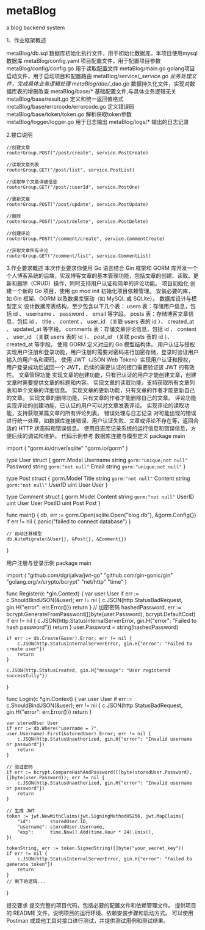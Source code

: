 # metaBlog
a blog backend system


1、作业框架概述

metaBlog/db.sql  数据库初始化执行文件，用于初始化数据库。本项目使用mysql数据库
metaBlog/config.yaml  项目配置文件，用于配置项目参数
metaBlog/config/config.go 用于读取配置文件
metaBlog/main.go   golang项目启动文件，用于启动项目和配置路由
metaBlog/service/*_service.go   业务处理文件，完成具体业务逻辑处理
metaBlog/dao/*_dao.go   数据持久化文件，实现对数据库表的增删改查
metaBlog/base/*   基础配置文件,与具体业务逻辑无关
metaBlog/base/result.go   定义和统一返回值格式
metaBlog/base/errorcode/errorcode.go   定义错误码
metaBlog/base/token/token.go    解析获取token参数
metaBlog/logger/logger.go    用于日志输出
metaBlog/logs/*    输出的日志记录

2.接口说明

    //创建文章
	routerGroup.POST("/post/create", service.PostCreate)

	//读取文章列表
	routerGroup.GET("/post/list", service.PostList)

	//读取单个文章详细信息
	routerGroup.GET("/post/:userId", service.PostOne)

	//更新文章
	routerGroup.POST("/post/update", service.PostUpdate)

	//删除
	routerGroup.POST("/post/delete", service.PostDelete)

	//创建评论
	routerGroup.POST("/comment/create", service.CommentCreate)

	//获取文章所有评论
	routerGroup.GET("/comment/list", service.CommentList)



3.作业要求概述
本次作业要求你使用 Go 语言结合 Gin 框架和 GORM 库开发一个个人博客系统的后端，实现博客文章的基本管理功能，包括文章的创建、读取、更新和删除（CRUD）操作，同时支持用户认证和简单的评论功能。 
项目初始化
创建一个新的 Go 项目，使用 go mod init 初始化项目依赖管理。
安装必要的库，如 Gin 框架、GORM 以及数据库驱动（如 MySQL 或 SQLite）。
数据库设计与模型定义
设计数据库表结构，至少包含以下几个表：
users 表：存储用户信息，包括 id 、 username 、 password 、 email 等字段。
posts 表：存储博客文章信息，包括 id 、 title 、 content 、 user_id （关联 users 表的 id ）、 created_at 、 updated_at 等字段。
comments 表：存储文章评论信息，包括 id 、 content 、 user_id （关联 users 表的 id ）、 post_id （关联 posts 表的 id ）、 created_at 等字段。
使用 GORM 定义对应的 Go 模型结构体。
用户认证与授权
实现用户注册和登录功能，用户注册时需要对密码进行加密存储，登录时验证用户输入的用户名和密码。
使用 JWT（JSON Web Token）实现用户认证和授权，用户登录成功后返回一个 JWT，后续的需要认证的接口需要验证该 JWT 的有效性。
文章管理功能
实现文章的创建功能，只有已认证的用户才能创建文章，创建文章时需要提供文章的标题和内容。
实现文章的读取功能，支持获取所有文章列表和单个文章的详细信息。
实现文章的更新功能，只有文章的作者才能更新自己的文章。
实现文章的删除功能，只有文章的作者才能删除自己的文章。
评论功能
实现评论的创建功能，已认证的用户可以对文章发表评论。
实现评论的读取功能，支持获取某篇文章的所有评论列表。
错误处理与日志记录
对可能出现的错误进行统一处理，如数据库连接错误、用户认证失败、文章或评论不存在等，返回合适的 HTTP 状态码和错误信息。
使用日志库记录系统的运行信息和错误信息，方便后续的调试和维护。
代码示例参考
数据库连接与模型定义
package main

import (
    "gorm.io/driver/sqlite"
    "gorm.io/gorm"
)

type User struct {
    gorm.Model
    Username string `gorm:"unique;not null"`
    Password string `gorm:"not null"`
    Email    string `gorm:"unique;not null"`
}

type Post struct {
    gorm.Model
    Title   string `gorm:"not null"`
    Content string `gorm:"not null"`
    UserID  uint
    User    User
}

type Comment struct {
    gorm.Model
    Content string `gorm:"not null"`
    UserID  uint
    User    User
    PostID  uint
    Post    Post
}

func main() {
    db, err := gorm.Open(sqlite.Open("blog.db"), &gorm.Config{})
    if err != nil {
        panic("failed to connect database")
    }

    // 自动迁移模型
    db.AutoMigrate(&User{}, &Post{}, &Comment{})
}
 
用户注册与登录示例
package main

import (
    "github.com/dgrijalva/jwt-go"
    "github.com/gin-gonic/gin"
    "golang.org/x/crypto/bcrypt"
    "net/http"
    "time"
)

func Register(c *gin.Context) {
    var user User
    if err := c.ShouldBindJSON(&user); err != nil {
        c.JSON(http.StatusBadRequest, gin.H{"error": err.Error()})
        return
    }
    // 加密密码
    hashedPassword, err := bcrypt.GenerateFromPassword([]byte(user.Password), bcrypt.DefaultCost)
    if err != nil {
        c.JSON(http.StatusInternalServerError, gin.H{"error": "Failed to hash password"})
        return
    }
    user.Password = string(hashedPassword)

    if err := db.Create(&user).Error; err != nil {
        c.JSON(http.StatusInternalServerError, gin.H{"error": "Failed to create user"})
        return
    }

    c.JSON(http.StatusCreated, gin.H{"message": "User registered successfully"})
}

func Login(c *gin.Context) {
    var user User
    if err := c.ShouldBindJSON(&user); err != nil {
        c.JSON(http.StatusBadRequest, gin.H{"error": err.Error()})
        return
    }

    var storedUser User
    if err := db.Where("username = ?", user.Username).First(&storedUser).Error; err != nil {
        c.JSON(http.StatusUnauthorized, gin.H{"error": "Invalid username or password"})
        return
    }

    // 验证密码
    if err := bcrypt.CompareHashAndPassword([]byte(storedUser.Password), []byte(user.Password)); err != nil {
        c.JSON(http.StatusUnauthorized, gin.H{"error": "Invalid username or password"})
        return
    }

    // 生成 JWT
    token := jwt.NewWithClaims(jwt.SigningMethodHS256, jwt.MapClaims{
        "id":       storedUser.ID,
        "username": storedUser.Username,
        "exp":      time.Now().Add(time.Hour * 24).Unix(),
    })

    tokenString, err := token.SignedString([]byte("your_secret_key"))
    if err != nil {
        c.JSON(http.StatusInternalServerError, gin.H{"error": "Failed to generate token"})
        return
    }
    // 剩下的逻辑...
}
 
提交要求
提交完整的项目代码，包括必要的配置文件和依赖管理文件。
提供项目的 README 文件，说明项目的运行环境、依赖安装步骤和启动方式。
可以使用 Postman 或其他工具对接口进行测试，并提供测试用例和测试结果。